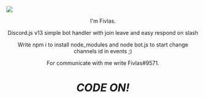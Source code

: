 <p>
<img align='center' src="https://cdn.discordapp.com/attachments/875874671407534080/971489614915334184/avatar.png">
</p>
<p align='center'>
I'm Fivlas.
</p>
<p align='center'>
Discord.js v13 simple bot handler with join leave and easy respond on slash
</p>
<p align='center'>
Write npm i to install node_modules and node bot.js to start change channels id in events ;)
</p>
<p align='center'>For communicate with me write Fivlas#9571</a>.</p>

<h1 align='center'><i>CODE ON!</i></h1>
